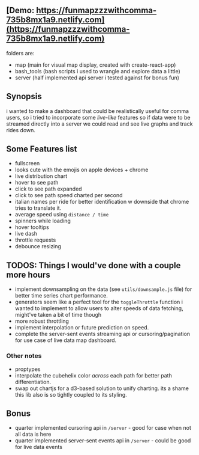 ## [Demo: https://funmapzzzwithcomma-735b8mx1a9.netlify.com](https://funmapzzzwithcomma-735b8mx1a9.netlify.com)

folders are:
- map (main for visual map display, created with create-react-app)
- bash_tools (bash scripts i used to wrangle and explore data a little)
- server (half implemented api server i tested against for bonus fun)

## Synopsis
i wanted to make a dashboard that could be realistically useful for comma users, so i tried to incorporate some *live-like* features
so if data were to be streamed directly into a server we could read and see live graphs and track rides down.

## Some Features list
- fullscreen
- looks cute with the emojis on apple devices + chrome
- live distribution chart
- hover to see path
- click to see path expanded
- click to see path speed charted per second
- italian names per ride for better identification w downside that chrome tries to translate it.
- average speed using `distance / time`
- spinners while loading
- hover tooltips
- live dash
- throttle requests
- debounce resizing

## TODOS: Things I would've done with a couple more hours
- implement downsampling on the data (see `utils/downsample.js` file) for better time series chart performance.
- generators seem like a perfect tool for the `toggleThrottle` function i wanted to implement to allow users to alter speeds of data fetching, might've taken a bit of time though
- more robust throttling
- implement interpolation or future prediction on speed.
- complete the server-sent events streaming api or cursoring/pagination for use case of live data map dashboard.

### Other notes
- proptypes
- interpolate the cubehelix color *across* each path for better path differentiation.
- swap out chartjs for a d3-based solution to unify charting. its a shame this lib also is so tightly coupled to its styling.

## Bonus
- quarter implemented cursoring api in `/server` - good for case when not all data is here
- quarter implemented server-sent events api in `/server` - could be good for live data events
